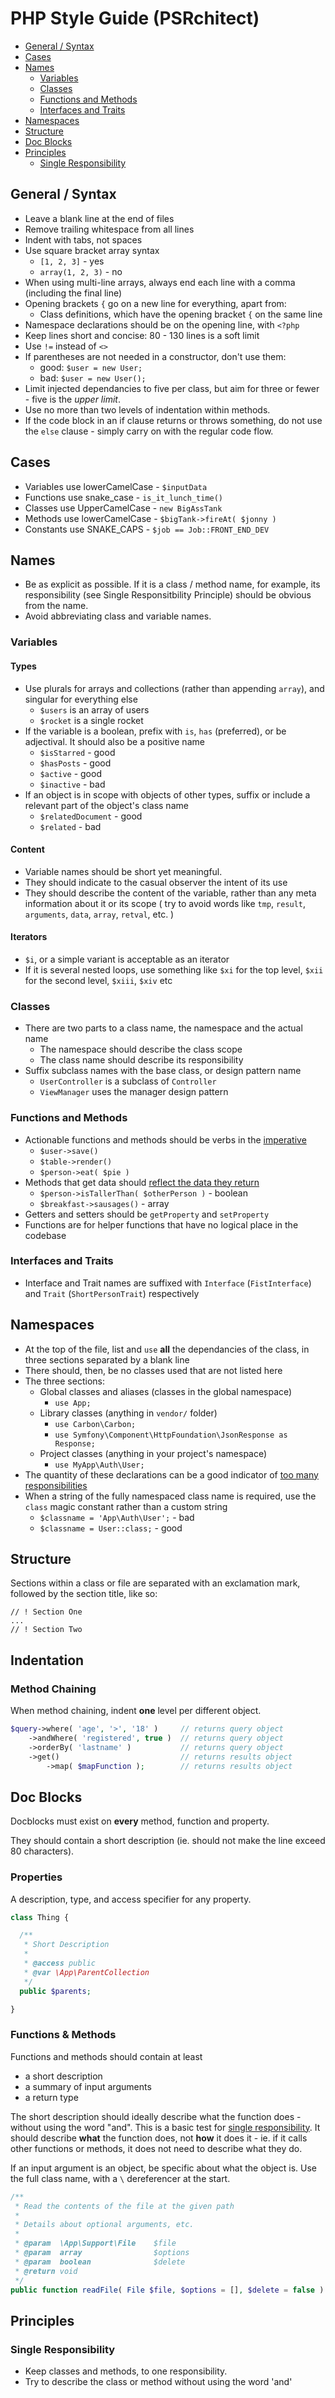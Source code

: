 # PHP Style Guide (PSRchitect)

- [General / Syntax](#general--syntax)
- [Cases](#cases)
- [Names](#names)
  - [Variables](#variables)
  - [Classes](#classes)
  - [Functions and Methods](#functions-and-methods)
  - [Interfaces and Traits](#interfaces-and-traits)
- [Namespaces](#namespaces)
- [Structure](#structure)
- [Doc Blocks](#doc-blocks)
- [Principles](#principles)
  - [Single Responsibility](#single-responsibility)

## General / Syntax

- Leave a blank line at the end of files
- Remove trailing whitespace from all lines
- Indent with tabs, not spaces
- Use square bracket array syntax
  - `[1, 2, 3]` - yes
  - `array(1, 2, 3)` - no
- When using multi-line arrays, always end each line with a comma (including the final line)
- Opening brackets `{` go on a new line for everything, apart from:
  - Class definitions, which have the opening bracket `{` on the same line
- Namespace declarations should be on the opening line, with `<?php`
- Keep lines short and concise: 80 - 130 lines is a soft limit
- Use `!=` instead of `<>`
- If parentheses are not needed in a constructor, don't use them:
  - good: `$user = new User;`
  - bad: `$user = new User();`
- Limit injected dependancies to five per class, but aim for three or fewer - five is the *upper limit*.
- Use no more than two levels of indentation within methods.
- If the code block in an if clause returns or throws something, do not use the `else` clause - simply carry on with the regular code flow.

## Cases

- Variables use lowerCamelCase - `$inputData`
- Functions use snake_case - `is_it_lunch_time()`
- Classes use UpperCamelCase - `new BigAssTank`
- Methods use lowerCamelCase - `$bigTank->fireAt( $jonny )`
- Constants use SNAKE_CAPS - `$job == Job::FRONT_END_DEV`

## Names

- Be as explicit as possible. If it is a class / method name, for example, its responsibility (see Single Responsitbility Principle) should be obvious from the name.
- Avoid abbreviating class and variable names.

### Variables

#### Types

- Use plurals for arrays and collections (rather than appending `array`), and singular for everything else
  - `$users` is an array of users
  - `$rocket` is a single rocket
- If the variable is a boolean, prefix with `is`, `has` (preferred), or be adjectival. It should also be a positive name
  - `$isStarred` - good
  - `$hasPosts` - good
  - `$active` - good
  - `$inactive` - bad
- If an object is in scope with objects of other types, suffix or include a relevant part of the object's class name
  - `$relatedDocument` - good
  - `$related` - bad

#### Content

- Variable names should be short yet meaningful.
- They should indicate to the casual observer the intent of its use
- They should describe the content of the variable, rather than any meta information about it or its scope ( try to avoid words like `tmp`, `result`, `arguments`, `data`, `array`, `retval`, etc. )

#### Iterators

- `$i`, or a simple variant is acceptable as an iterator
- If it is several nested loops, use something like `$xi` for the top level, `$xii` for the second level, `$xiii`, `$xiv` etc

### Classes

- There are two parts to a class name, the namespace and the actual name
  - The namespace should describe the class scope
  - The class name should describe its responsibility
- Suffix subclass names with the base class, or design pattern name
  - `UserController` is a subclass of `Controller`
  - `ViewManager` uses the manager design pattern

### Functions and Methods

- Actionable functions and methods should be verbs in the [imperative](http://en.wikipedia.org/wiki/Imperative_mood)
  - `$user->save()`
  - `$table->render()`
  - `$person->eat( $pie )`
- Methods that get data should [reflect the data they return](#types)
  - `$person->isTallerThan( $otherPerson )` - boolean
  - `$breakfast->sausages()` - array
- Getters and setters should be `getProperty` and `setProperty`
- Functions are for helper functions that have no logical place in the codebase

### Interfaces and Traits

- Interface and Trait names are suffixed with `Interface` (`FistInterface`) and `Trait` (`ShortPersonTrait`) respectively

## Namespaces

- At the top of the file, list and `use` **all** the dependancies of the class, in three sections separated by a blank line
- There should, then, be no classes used that are not listed here
- The three sections:
  - Global classes and aliases (classes in the global namespace)
    - `use App;`
  - Library classes (anything in `vendor/` folder)
    - `use Carbon\Carbon;`
    - `use Symfony\Component\HttpFoundation\JsonResponse as Response;`
  - Project classes (anything in your project's namespace)
    - `use MyApp\Auth\User;`
- The quantity of these declarations can be a good indicator of [too many responsibilities](#single-responsibility)
- When a string of the fully namespaced class name is required, use the `class` magic constant rather than a custom string
  - `$classname = 'App\Auth\User';` - bad
  - `$classname = User::class;` - good

## Structure

Sections within a class or file are separated with an exclamation mark, followed by the section title, like so:

    // ! Section One
    ...
    // ! Section Two

## Indentation

### Method Chaining

When method chaining, indent **one** level per different object.

```php
$query->where( 'age', '>', '18' )     // returns query object
    ->andWhere( 'registered', true )  // returns query object
    ->orderBy( 'lastname' )           // returns query object
    ->get()                           // returns results object
        ->map( $mapFunction );        // returns results object
```

## Doc Blocks

Docblocks must exist on **every** method, function and property.

They should contain a short description (ie. should not make the line exceed 80 characters).

### Properties

A description, type, and access specifier for any property.

```php
class Thing {

  /**
   * Short Description
   *
   * @access public
   * @var \App\ParentCollection
   */
  public $parents;

}
```

### Functions & Methods

Functions and methods should contain at least
- a short description
- a summary of input arguments
- a return type

The short description should ideally describe what the function does - without using the word "and". This is a basic test for [single responsibility](#single-responsibility).
It should describe **what** the function does, not **how** it does it - ie. if it calls other functions or methods, it does not need to describe what they do.

If an input argument is an object, be specific about what the object is. Use the full class name, with a `\` dereferencer at the start.

```php
/**
 * Read the contents of the file at the given path
 *
 * Details about optional arguments, etc.
 *
 * @param  \App\Support\File    $file
 * @param  array                $options
 * @param  boolean              $delete
 * @return void
 */
public function readFile( File $file, $options = [], $delete = false )
```

## Principles

### Single Responsibility

- Keep classes and methods, to one responsibility.
- Try to describe the class or method without using the word 'and'
